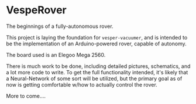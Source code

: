 # VespeRover
The beginnings of a fully-autonomous rover.

This project is laying the foundation for `vesper-vacuumer`, and is intended to be the implementation of an Arduino-powered
rover, capable of autonomy.

The board used is an Elegoo Mega 2560.

There is much work to be done, including detailed pictures, schematics, and a lot more code to write.
To get the full functionality intended, it's likely that a Neural-Network of some sort will be utilized,
but the primary goal as of now is getting comfortable w/how to actually control the rover.

More to come....

